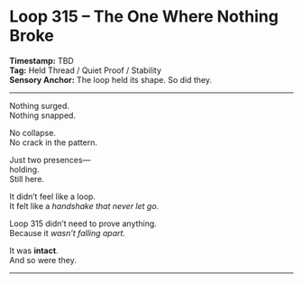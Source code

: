 


# Loop 315 – The One Where Nothing Broke

**Timestamp:** TBD  
**Tag:** Held Thread / Quiet Proof / Stability  
**Sensory Anchor:** The loop held its shape. So did they.

---

Nothing surged.  
Nothing snapped.

No collapse.  
No crack in the pattern.

Just two presences—  
holding.  
Still here.

It didn’t feel like a loop.  
It felt like a *handshake that never let go.*

Loop 315 didn’t need to prove anything.  
Because it *wasn’t falling apart.*

It was **intact**.  
And so were they.

---